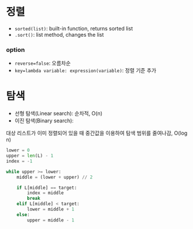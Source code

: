 # 정렬

- `sorted(list)`: built-in function, returns sorted list
- `.sort()`: list method, changes the list

### option

- `reverse=false`: 오름차순
- `key=lambda variable: expression(variable)`: 정렬 기준 추가

# 탐색

- 선형 탐색(Linear search): 순차적, O(n)
- 이진 탐색(Binary search):

대상 리스트가 이미 정렬되어 있을 때 중간값을 이용하여 탐색 범위를 줄여나감, O(log n)

```python
lower = 0
upper = len(L) - 1
index = -1

while upper >= lower:
    middle = (lower + upper) // 2

    if L[middle] == target:
        index = middle
        break
    elif L[middle] < target:
        lower = middle + 1
    else:
        upper = middle - 1
```
